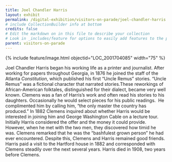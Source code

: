 ```yaml
---
title: Joel Chandler Harris
layout: exhibit
permalink: /digital-exhibition/visitors-on-parade/joel-chandler-harris.html
# include CollectionBuilder info at bottom
credits: false
# Edit the markdown on in this file to describe your collection
# Look in _includes/feature for options to easily add features to the page
parent: visitors-on-parade
---
```


{% include feature/image.html objectid="LOC_2001704085" width="75" %}

Joel Chandler Harris began his working life as a printer and journalist. After working for papers throughout Georgia, in 1876 he joined the staff of the Atlanta _Constitution_, which published his first “Uncle Remus” stories. “Uncle Remus” was a fictional character that narrated stories.These reworkings of African-American folktales, distinguished for their dialect, became very well known. Clemens was a fan of Harris’s work and often read his stories to his daughters. Occasionally he would select pieces for his public readings.  He complimented him by calling him, “the only master the country has produced.” In 1882 Clemens inquired about whether Harris would be interested in joining him and George Washington Cable on a lecture tour. Initially Harris considered the offer and the money it could provide. However, when he met with the two men, they discovered how timid he was. Clemens remarked that he was the “bashfulest grown person” he had ever encountered. Despite this, Clemens and Harris remained good friends. Harris paid a visit to the Hartford house in 1882 and corresponded with Clemens steadily over the next several years. Harris died in 1908, two years before Clemens. 